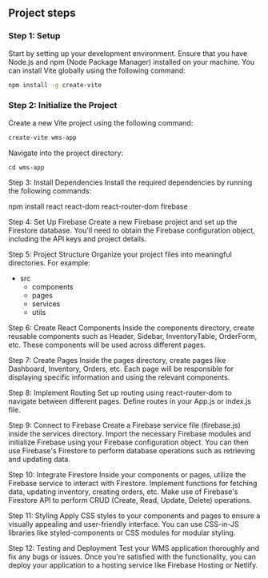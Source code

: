 ## Project steps

### Step 1: Setup

Start by setting up your development environment. Ensure that you have Node.js and npm (Node Package Manager) installed on your machine. You can install Vite globally using the following command:

``` bash
npm install -g create-vite
````

### Step 2: Initialize the Project

Create a new Vite project using the following command:

``` bash
create-vite wms-app
```

Navigate into the project directory:

`cd wms-app`

Step 3: Install Dependencies
Install the required dependencies by running the following commands:

npm install react react-dom react-router-dom firebase

Step 4: Set Up Firebase
Create a new Firebase project and set up the Firestore database. You'll need to obtain the Firebase configuration object, including the API keys and project details.

Step 5: Project Structure
Organize your project files into meaningful directories. For example:

- src
  - components
  - pages
  - services
  - utils

Step 6: Create React Components
Inside the components directory, create reusable components such as Header, Sidebar, InventoryTable, OrderForm, etc. These components will be used across different pages.

Step 7: Create Pages
Inside the pages directory, create pages like Dashboard, Inventory, Orders, etc. Each page will be responsible for displaying specific information and using the relevant components.

Step 8: Implement Routing
Set up routing using react-router-dom to navigate between different pages. Define routes in your App.js or index.js file.

Step 9: Connect to Firebase
Create a Firebase service file (firebase.js) inside the services directory. Import the necessary Firebase modules and initialize Firebase using your Firebase configuration object. You can then use Firebase's Firestore to perform database operations such as retrieving and updating data.

Step 10: Integrate Firestore
Inside your components or pages, utilize the Firebase service to interact with Firestore. Implement functions for fetching data, updating inventory, creating orders, etc. Make use of Firebase's Firestore API to perform CRUD (Create, Read, Update, Delete) operations.

Step 11: Styling
Apply CSS styles to your components and pages to ensure a visually appealing and user-friendly interface. You can use CSS-in-JS libraries like styled-components or CSS modules for modular styling.

Step 12: Testing and Deployment
Test your WMS application thoroughly and fix any bugs or issues. Once you're satisfied with the functionality, you can deploy your application to a hosting service like Firebase Hosting or Netlify.